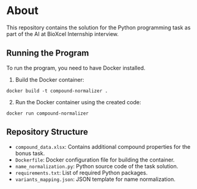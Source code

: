 # About
This repository contains the solution for the Python programming task as 
part of the AI at BioXcel Internship interview.


## Running the Program
To run the program, you need to have Docker installed.

1. Build the Docker container:
```
docker build -t compound-normalizer .
```

2. Run the Docker container using the created code:
```
docker run compound-normalizer
```


## Repository Structure
- `compound_data.xlsx`: Contains additional compound properties for the bonus task.
- `Dockerfile`: Docker configuration file for building the container.
- `name_normalization.py`: Python source code of the task solution.
- `requirements.txt`: List of required Python packages.
- `variants_mapping.json`: JSON template for name normalization.